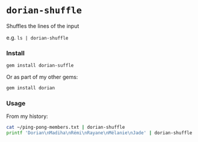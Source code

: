 # `dorian-shuffle`

Shuffles the lines of the input

e.g. `ls | dorian-shuffle`

### Install

```bash
gem install dorian-suffle
```

Or as part of my other gems:

```bash
gem install dorian
```

### Usage

From my history:

```bash
cat ~/ping-pong-members.txt | dorian-shuffle
printf 'Dorian\nMadiha\nRémi\nRayane\nMélanie\nJade' | dorian-shuffle
```
